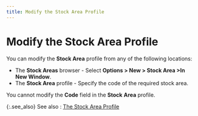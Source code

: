 ```yaml
---
title: Modify the Stock Area Profile
---
```


# Modify the Stock Area Profile


You can modify the **Stock Area** profile  from any of the following locations:

- The **Stock 
 Areas** browser - Select **Options 
 &gt; New &gt; Stock Area &gt;In New Window**.
- The **Stock 
 Area** profile - Specify the code of the required stock area.



You cannot modify the **Code** field  in the **Stock** **Area**  profile.


{:.see_also}
See also
: [The  Stock Area Profile]({{site.sc_baseurl}}/options/miscellaneous-set-up/stock-areas/stock-areas/stock_area_profile_general_tab.html)
